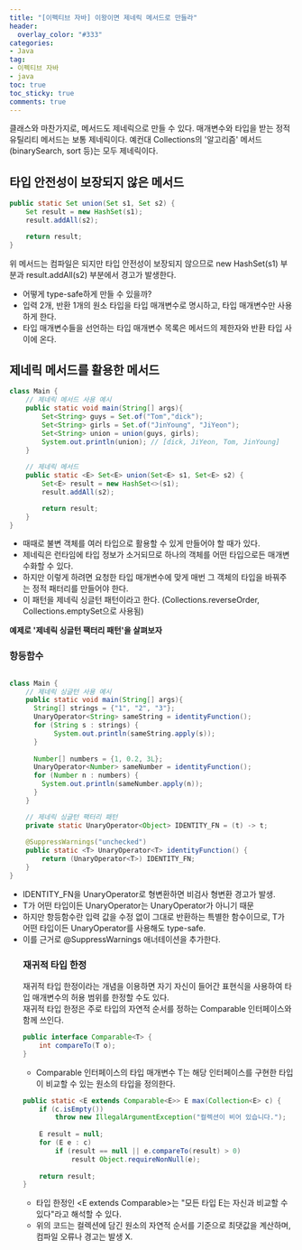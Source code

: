 ```yaml
---
title: "[이펙티브 자바] 이왕이면 제네릭 메서드로 만들라"
header:
  overlay_color: "#333"
categories:
- Java
tag: 
- 이펙티브 자바
- java 
toc: true
toc_sticky: true
comments: true
---
```


클래스와 마찬가지로, 메서드도 제네릭으로 만들 수 있다. 매개변수와 타입을 받는 정적 유틸리티 메서드는 
보통 제네릭이다. 예컨대 Collections의 '알고리즘' 메서드(binarySearch, sort 등)는 모두 제네릭이다.  

## 타입 안전성이 보장되지 않은 메서드

```java
public static Set union(Set s1, Set s2) {
    Set result = new HashSet(s1);
    result.addAll(s2);

    return result;
}
```

 위 메서드는 컴파일은 되지만 타입 안전성이 보장되지 않으므로 new HashSet(s1) 부분과 result.addAll(s2) 부분에서 경고가 발생한다.   
 

- 어떻게 type-safe하게 만들 수 있을까?  
- 입력 2개, 반환 1개의 원소 타입을 타입 매개변수로 명시하고, 타입 매개변수만 사용하게 한다. 
- 타입 매개변수들을 선언하는 타입 매개변수 목록은 메서드의 제한자와 반환 타입 사이에 온다.  

## 제네릭 메서드를 활용한 메서드

```java
class Main {
    // 제네릭 메서드 사용 예시 
    public static void main(String[] args){
        Set<String> guys = Set.of("Tom","dick");
        Set<String> girls = Set.of("JinYoung", "JiYeon");
        Set<String> union = union(guys, girls);
        System.out.println(union); // [dick, JiYeon, Tom, JinYoung]
    }
    
    // 제네릭 메서드 
    public static <E> Set<E> union(Set<E> s1, Set<E> s2) {
        Set<E> result = new HashSet<>(s1);
        result.addAll(s2);

        return result;
    }
}
```
  
  
- 때때로 불변 객체를 여러 타입으로 활용할 수 있게 만들어야 할 때가 있다.  
- 제네릭은 런타임에 타입 정보가 소거되므로 하나의 객체를 어떤 타입으로든 매개변수화할 수 있다.  
- 하지만 이렇게 하려면 요청한 타입 매개변수에 맞게 매번 그 객체의 타입을 바꿔주는 정적 패터리를 만들어야 한다.  
- 이 패턴을 제네릭 싱글턴 패턴이라고 한다. (Collections.reverseOrder, Collections.emptySet으로 사용됨)   

**예제로 '제네릭 싱글턴 팩터리 패턴'을 살펴보자**  

### 항등함수 

```java

class Main {
    // 제네릭 싱글턴 사용 예시 
    public static void main(String[] args){
      String[] strings = {"1", "2", "3"};
      UnaryOperator<String> sameString = identityFunction();
      for (String s : strings) {
           System.out.println(sameString.apply(s));
      }
      
      Number[] numbers = {1, 0.2, 3L};
      UnaryOperator<Number> sameNumber = identityFunction();
      for (Number n : numbers) {
        System.out.println(sameNumber.apply(n));
      }
    }

    // 제네릭 싱글턴 팩터리 패턴 
    private static UnaryOperator<Object> IDENTITY_FN = (t) -> t;
        
    @SuppressWarnings("unchecked")
    public static <T> UnaryOperator<T> identityFunction() {
        return (UnaryOperator<T>) IDENTITY_FN;
    }
}
```

- IDENTITY_FN을 UnaryOperator<T>로 형변환하면 비검사 형변환 경고가 발생. 
- T가 어떤 타입이든 UnaryOperator<Object>는 UnaryOperator<T>가 아니기 때문
- 하지만 항등함수란 입력 값을 수정 없이 그대로 반환하는 특별한 함수이므로, T가 어떤 타입이든 UnaryOperator<T>를 사용해도 type-safe. 
- 이를 근거로 @SuppressWarnings 애너테이션을 추가한다.

### 재귀적 타입 한정

재귀적 타입 한정이라는 개념을 이용하면 자기 자신이 들어간 표현식을 사용하여 타입 매개변수의 허용 범위를 한정할 수도 있다.  
재귀적 타입 한정은 주로 타입의 자연적 순서를 정하는 Comparable 인터페이스와 함께 쓰인다.  

```java
public interface Comparable<T> {
    int compareTo(T o);
}
```

- Comparable 인터페이스의 타입 매개변수 T는 해당 인터페이스를 구현한 타입이 비교할 수 있는 원소의 타입을 정의한다.  

```java
public static <E extends Comparable<E>> E max(Collection<E> c) {
    if (c.isEmpty())
        throw new IllegalArgumentException("컬렉션이 비어 있습니다.");
    
    E result = null;
    for (E e : c)
        if (result == null || e.compareTo(result) > 0)
            result Object.requireNonNull(e);
    
    return result;
}
```
- 타입 한정인 <E extends Comparable<E>>는 "모든 타입 E는 자신과 비교할 수 있다"라고 해석할 수 있다. 
- 위의 코드는 컬렉션에 담긴 원소의 자연적 순서를 기준으로 최댓값을 계산하며, 컴파일 오류나 경고는 발생 X.